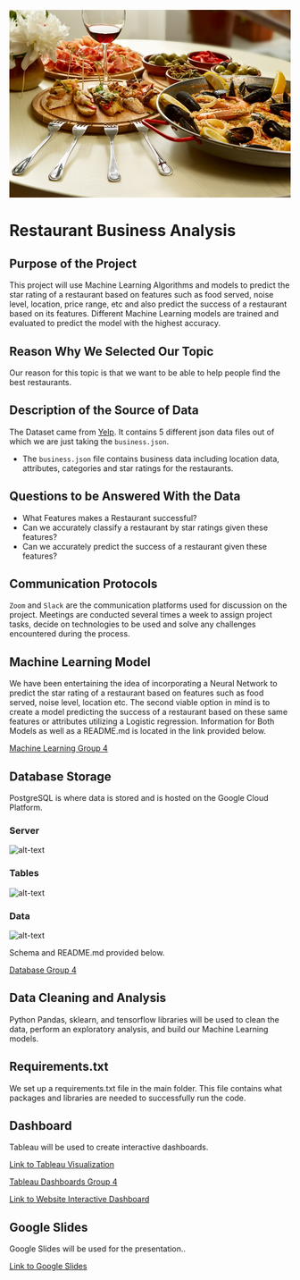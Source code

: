 ![image](https://github.com/abtieku/group4-project/blob/main/Resources/Restaurant.jpg)
# Restaurant Business Analysis

## Purpose of the Project 

This project will use Machine Learning Algorithms and models to predict the star rating of a restaurant based on features such as food served, noise level, location, price range, etc and also predict the success of a restaurant based on its features. Different Machine Learning models are trained and evaluated to predict the model with the highest accuracy. 

## Reason Why We Selected Our Topic

Our reason for this topic is that we want to be able to help people find the best restaurants.

## Description of the Source of Data

The Dataset came from [Yelp](https://www.yelp.com/dataset). It contains 5 different json data files out of which we are just taking the ```business.json```.

- The ```business.json``` file contains business data including location data, attributes, categories and star ratings for the restaurants.

## Questions to be Answered With the Data

- What Features makes a Restaurant successful?
- Can we accurately classify a restaurant by star ratings given these features?
- Can we accurately predict the success of a restaurant given these features?

## Communication Protocols

```Zoom``` and ```Slack``` are the communication platforms used for discussion on the project. Meetings are conducted several times a week to assign project tasks, decide on technologies to be used and solve any challenges encountered during the process.

## Machine Learning Model

We have been entertaining the idea of incorporating a Neural Network to predict the star rating of a restaurant based on features such as food served, noise level, location etc. The second viable option in mind is to create a model predicting the success of a restaurant based on these same features or attributes utilizing a Logistic regression. Information for Both Models as well as a README.md is located in the link provided below.

[Machine Learning Group 4](https://github.com/abtieku/group4-project/tree/main/Machine_Learning)

## Database Storage

PostgreSQL is where data is stored and is hosted on the Google Cloud Platform.

### Server
![alt-text](https://github.com/abtieku/group4-project/blob/main/Resources/server.png)

### Tables
![alt-text](https://github.com/abtieku/group4-project/blob/main/Resources/tables.png)

### Data
![alt-text](https://github.com/abtieku/group4-project/blob/main/Resources/data.png)

Schema and README.md provided below.

[Database Group 4](https://github.com/abtieku/group4-project/tree/main/Database)

## Data Cleaning and Analysis

Python Pandas, sklearn, and tensorflow libraries will be used to clean the data, perform an exploratory analysis, and build our Machine Learning models.

## Requirements.txt
We set up a requirements.txt file in the main folder. This file contains what packages and libraries are needed to successfully run the code.

## Dashboard

Tableau will be used to create interactive dashboards.

[Link to Tableau Visualization](https://public.tableau.com/profile/shanu.joseph#!/vizhome/RestaurantBusinessAnalysis/Story1?publish=yes)

[Tableau Dashboards Group 4](https://github.com/abtieku/group4-project/tree/shanu_segment2/Dashboard/Tableau)

[Link to Website Interactive Dashboard](https://groupfour.ngrok.io)

## Google Slides
Google Slides will be used for the presentation..

[Link to Google Slides](https://docs.google.com/presentation/d/1nr6JvIkOD3UAjcMgdsePUiV51nl8bSs3Si4AMYdGYho/edit#slide=id.gc14ac822ce_1_40)

